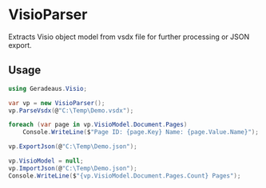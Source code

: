 # VisioParser
Extracts Visio object model from vsdx file for further processing or JSON export.

## Usage
```C#
using Geradeaus.Visio;

var vp = new VisioParser();
vp.ParseVsdx(@"C:\Temp\Demo.vsdx");

foreach (var page in vp.VisioModel.Document.Pages)
    Console.WriteLine($"Page ID: {page.Key} Name: {page.Value.Name}");

vp.ExportJson(@"C:\Temp\Demo.json");

vp.VisioModel = null;
vp.ImportJson(@"C:\Temp\Demo.json");
Console.WriteLine($"{vp.VisioModel.Document.Pages.Count} Pages");
```